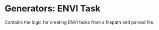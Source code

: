 # Generators: ENVI Task

Contains the logic for creating ENVI tasks from a filepath and parsed file.
